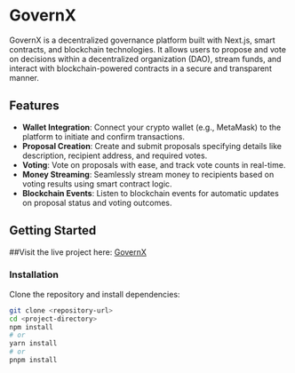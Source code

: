 # GovernX

GovernX is a decentralized governance platform built with Next.js, smart contracts, and blockchain technologies. It allows users to propose and vote on decisions within a decentralized organization (DAO), stream funds, and interact with blockchain-powered contracts in a secure and transparent manner.

## Features

- **Wallet Integration**: Connect your crypto wallet (e.g., MetaMask) to the platform to initiate and confirm transactions.
- **Proposal Creation**: Create and submit proposals specifying details like description, recipient address, and required votes.
- **Voting**: Vote on proposals with ease, and track vote counts in real-time.
- **Money Streaming**: Seamlessly stream money to recipients based on voting results using smart contract logic.
- **Blockchain Events**: Listen to blockchain events for automatic updates on proposal status and voting outcomes.

## Getting Started

##Visit the live project here: [GovernX](https://govern-x-tau.vercel.app/)

### Installation

Clone the repository and install dependencies:

```bash
git clone <repository-url>
cd <project-directory>
npm install
# or
yarn install
# or
pnpm install


